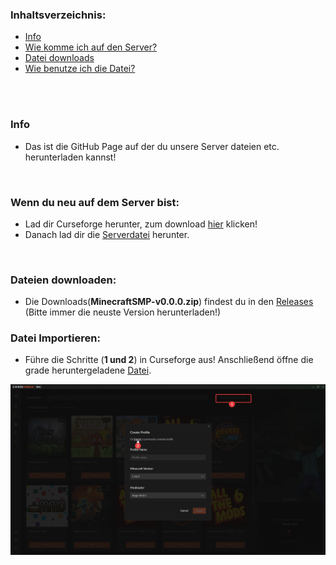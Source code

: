 ### Inhaltsverzeichnis:
- [Info](#info)
- [Wie komme ich auf den Server?](#wenn-du-neu-auf-dem-server-bist)
- [Datei downloads](#dateien-downloaden)
- [Wie benutze ich die Datei?](#datei-importieren)
<br>
<br>

### Info
- Das ist die GitHub Page auf der du unsere Server dateien etc. herunterladen kannst!
<br>

### Wenn du neu auf dem Server bist:
- Lad dir Curseforge herunter, zum download [hier](https://download.overwolf.com/installer/prod/36746b2fd3937f46da7f04b192ca39f4/CurseForge%20Windows%20-%20Installer.exe) klicken!
- Danach lad dir die [Serverdatei](#dateien-downloaden) herunter.
<br>

### Dateien downloaden:
- Die Downloads(**MinecraftSMP-v0.0.0.zip**) findest du in den [Releases](https://github.com/xwumps/McServerData/releases) (Bitte immer die neuste Version herunterladen!)



### Datei Importieren:
- Führe die Schritte (**1 und 2**) in Curseforge aus! Anschließend öffne die grade heruntergeladene [Datei](#dateien-downloaden).

![Curseforge](IMG_0929.png)
